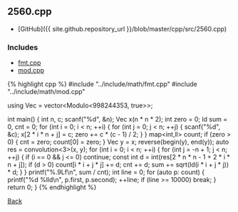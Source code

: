## 2560.cpp

- [GitHub]({{ site.github.repository_url }}/blob/master/cpp/src/2560.cpp)

### Includes

- [fmt.cpp](../include/math/fmt)
- [mod.cpp](../include/math/mod)

{% highlight cpp %}
#include "../include/math/fmt.cpp"
#include "../include/math/mod.cpp"

using Vec = vector<Modulo<998244353, true>>;

int main() {
  int n, c;
  scanf("%d", &n);
  Vec x(n * n * 2);
  int zero = 0;
  ld sum = 0, cnt = 0;
  for (int i = 0; i < n; ++i) {
    for (int j = 0; j < n; ++j) {
      scanf("%d", &c);
      x[2 * i * n + j] = c;
      zero += c * (c - 1) / 2;
    }
  }
  map<int,ll> count;
  if (zero > 0) { cnt = zero; count[0] = zero; }
  Vec y = x;
  reverse(begin(y), end(y));
  auto res = convolution<3>(x, y);
  for (int i = 0; i < n; ++i) {
    for (int j = -n + 1; j < n; ++j) {
      if (i == 0 && j <= 0) continue;
      const int d = int(res[2 * n * n - 1 + 2 * i * n + j]);
      if (d > 0) count[i * i + j * j] += d;
      cnt += d;
      sum += sqrt(ld(i * i + j * j)) * d;
    }
  }
  printf("%.9Lf\n", sum / cnt);
  int line = 0;
  for (auto p: count) {
    printf("%d %lld\n", p.first, p.second);
    ++line;
    if (line >= 10000) break;
  }
  return 0;
}
{% endhighlight %}

[Back](..)

